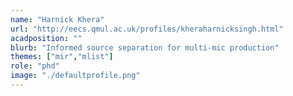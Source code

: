 ```yaml
---
name: "Harnick Khera"
url: "http://eecs.qmul.ac.uk/profiles/kheraharnicksingh.html"
acadposition: ""
blurb: "Informed source separation for multi-mic production"
themes: ["mir","mlist"]
role: "phd"
image: "./defaultprofile.png"
---
```

